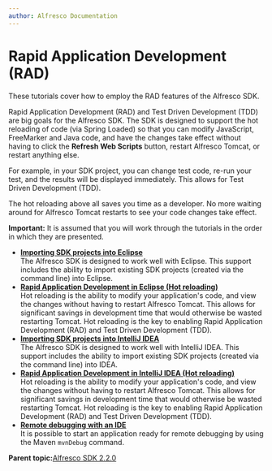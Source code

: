 ```yaml
---
author: Alfresco Documentation
---
```


# Rapid Application Development \(RAD\)

These tutorials cover how to employ the RAD features of the Alfresco SDK.

Rapid Application Development \(RAD\) and Test Driven Development \(TDD\) are big goals for the Alfresco SDK. The SDK is designed to support the hot reloading of code \(via Spring Loaded\) so that you can modify JavaScript, FreeMarker and Java code, and have the changes take effect without having to click the **Refresh Web Scripts** button, restart Alfresco Tomcat, or restart anything else.

For example, in your SDK project, you can change test code, re-run your test, and the results will be displayed immediately. This allows for Test Driven Development \(TDD\).

The hot reloading above all saves you time as a developer. No more waiting around for Alfresco Tomcat restarts to see your code changes take effect.

**Important:** It is assumed that you will work through the tutorials in the order in which they are presented.

-   **[Importing SDK projects into Eclipse](../tasks/alfresco-sdk-rad-eclipse-import-projects.md)**  
The Alfresco SDK is designed to work well with Eclipse. This support includes the ability to import existing SDK projects \(created via the command line\) into Eclipse.
-   **[Rapid Application Development in Eclipse \(Hot reloading\)](../tasks/alfresco-sdk-rad-eclipse-hot-reloading.md)**  
Hot reloading is the ability to modify your application's code, and view the changes without having to restart Alfresco Tomcat. This allows for significant savings in development time that would otherwise be wasted restarting Tomcat. Hot reloading is the key to enabling Rapid Application Development \(RAD\) and Test Driven Development \(TDD\).
-   **[Importing SDK projects into IntelliJ IDEA](../tasks/alfresco-sdk-rad-intellij-import-projects.md)**  
The Alfresco SDK is designed to work well with IntelliJ IDEA. This support includes the ability to import existing SDK projects \(created via the command line\) into IDEA.
-   **[Rapid Application Development in IntelliJ IDEA \(Hot reloading\)](../tasks/alfresco-sdk-rad-intellij-hot-reloading.md)**  
Hot reloading is the ability to modify your application's code, and view the changes without having to restart Alfresco Tomcat. This allows for significant savings in development time that would otherwise be wasted restarting Tomcat. Hot reloading is the key to enabling Rapid Application Development \(RAD\) and Test Driven Development \(TDD\).
-   **[Remote debugging with an IDE](../tasks/alfresco-sdk-rad-eclipse-remote-debugging.md)**  
It is possible to start an application ready for remote debugging by using the Maven `mvnDebug` command.

**Parent topic:**[Alfresco SDK 2.2.0](../concepts/alfresco-sdk-intro.md)

